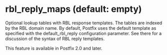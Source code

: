 # rbl_reply_maps (default: empty)

Optional lookup tables with RBL response templates. The tables are
indexed by the RBL domain name. By default, Postfix uses the default
template as specified with the default\_rbl\_reply configuration
parameter. See there for a discussion of the syntax of RBL reply
templates.




This feature is available in Postfix 2.0 and later.



